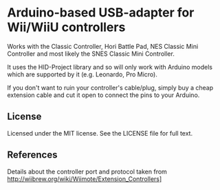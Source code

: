 # Arduino-based USB-adapter for Wii/WiiU controllers

Works with the Classic Controller, Hori Battle Pad, NES Classic Mini Controller and most likely the SNES Classic Mini Controller.

It uses the HID-Project library and so will only work with Arduino models which are supported by it (e.g. Leonardo, Pro Micro).

If you don't want to ruin your controller's cable/plug, simply buy a cheap extension cable and cut it open to connect the pins to your Arduino.

## License

Licensed under the MIT license. See the LICENSE file for full text.

## References

Details about the controller port and protocol taken from  http://wiibrew.org/wiki/Wiimote/Extension_Controllers]
